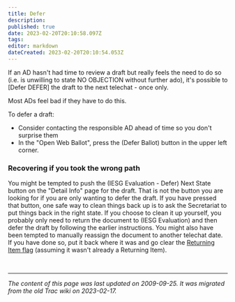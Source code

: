 ```yaml
---
title: Defer
description: 
published: true
date: 2023-02-20T20:10:58.097Z
tags: 
editor: markdown
dateCreated: 2023-02-20T20:10:54.053Z
---
```


 If an AD hasn't had time to review a draft but really feels the need to do so (i.e. is unwilling to state NO OBJECTION without further ado), it's possible to [Defer DEFER] the draft to the next telechat - once only.

Most ADs feel bad if they have to do this.

To defer a draft:

  -  Consider contacting the responsible AD ahead of time so you don't surprise them
  -  In the "Open Web Ballot", press the (Defer Ballot) button in the upper left corner. 

### Recovering if you took the wrong path

You might be tempted to push the (IESG Evaluation - Defer) Next State button on the "Detail Info" page for the draft. That is not the button you are looking for if you are only wanting to defer the draft. If you have pressed that button, one safe way to clean things back up is to ask the Secretariat to put things back in the right state. If you choose to clean it up yourself, you probably only need to return the document to (IESG Evaluation) and then defer the draft by following the earlier instructions. You might also have been tempted to manually reassign the document to another telechat date. If you have done so, put it back where it was and go clear the [Returning Item flag](/group/iesg/clearreturning) (assuming it wasn't already a Returning Item).


&nbsp;
&nbsp;
&nbsp;

---

*The content of this page was last updated on 2009-09-25. It was migrated from the old Trac wiki on 2023-02-17.*
